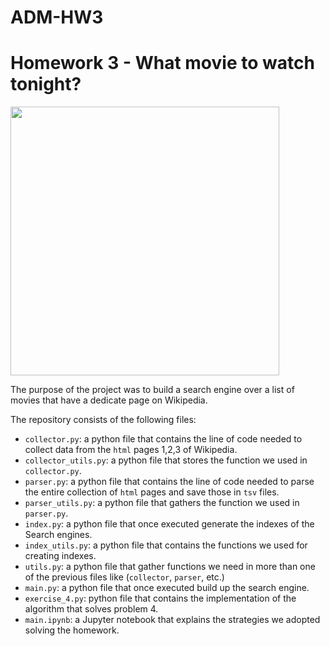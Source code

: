 # ADM-HW3
# Homework 3 - What movie to watch tonight?

<p align="left">
<img src="https://d3c1jucybpy4ua.cloudfront.net/data/63462/big_picture/popcorn.jpg?1567006493" height=430 
</p>
  
The purpose of the project was to build a search engine over a list of movies that have a dedicate page on Wikipedia.

The repository consists of the following files:
* `collector.py`: a python file that contains the line of code needed to collect data from the `html` pages 1,2,3 of Wikipedia.
* `collector_utils.py`: a python file that stores the function we used in `collector.py`.
* `parser.py`: a python file that contains the line of code needed to parse the entire collection of `html` pages and save those in `tsv` files.
* `parser_utils.py`: a python file that gathers the function we used in `parser.py`.
* `index.py`: a python file that once executed generate the indexes of the Search engines.
* `index_utils.py`: a python file that contains the functions we used for creating indexes.
* `utils.py`: a python file that gather functions we need in more than one of the previous files like (`collector`, `parser`, etc.)
* `main.py`: a python file that once executed build up the search engine. 
* `exercise_4.py`: python file that contains the implementation of the algorithm that solves problem 4.
* `main.ipynb`: a Jupyter notebook that explains the strategies we adopted solving the homework.
